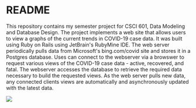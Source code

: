 # README

This repository contains my semester project for CSCI 601, Data Modeling and Database Design. The project implements a web site that allows users to view a graphs of the current trends in COVID-19 case data.  It was built using Ruby on Rails using JetBrain's RubyMine IDE. The web server periodically pulls data from Microsoft's bing.com/covid site and stores it in a Postgres database.  Uses can connect to the webserver via a browswer to request various views of the COVID-19 case data - active, recovered, and fatal.  The webserver accesses the database to retrieve the required data necessary to build the requested views.  As the web server pulls new data, any connected clients views are automatically and asynchronously updated with the latest data.

![](browser.jpg)
